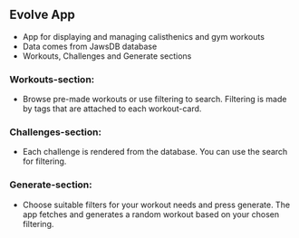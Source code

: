 ## Evolve App

- App for displaying and managing calisthenics and gym workouts
- Data comes from JawsDB database
- Workouts, Challenges and Generate sections

### Workouts-section:

- Browse pre-made workouts or use filtering to search. Filtering is made by tags that are attached to each workout-card.

### Challenges-section:

- Each challenge is rendered from the database. You can use the search for filtering.

### Generate-section:

- Choose suitable filters for your workout needs and press generate. The app fetches and generates a random workout based on your chosen filtering.

